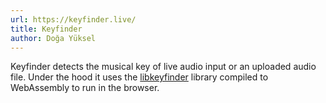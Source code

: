 ```yaml
---
url: https://keyfinder.live/
title: Keyfinder
author: Doğa Yüksel
---
```


Keyfinder detects the musical key of live audio input or an uploaded audio file. Under the hood it uses the [libkeyfinder](https://github.com/mixxxdj/libKeyFinder) library compiled to WebAssembly to run in the browser.
